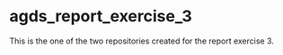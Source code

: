 # agds_report_exercise_3
This is the one of the two repositories created for the report exercise 3.
